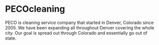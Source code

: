 # PECOcleaning
PECO is cleaning service company that started in Denver, Colorado since 2005. We have been expanding all throughout Denver covering the whole city. Our goal is spread out through Colorado and essentially go out of state.
